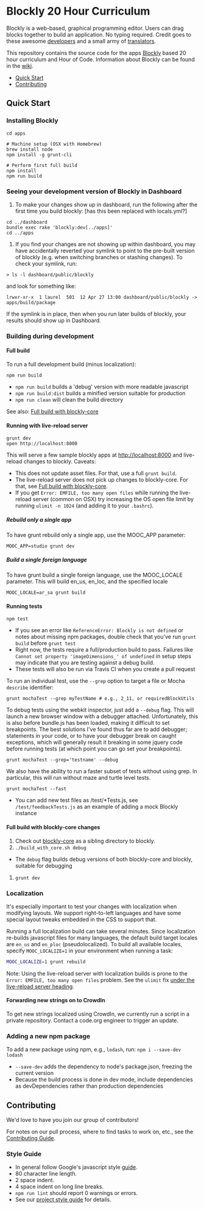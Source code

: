 # Blockly 20 Hour Curriculum

Blockly is a web-based, graphical programming editor. Users can drag blocks together to build an application. No typing required. Credit goes to these awesome [developers](https://code.google.com/p/blockly/wiki/Credits#Engineers)
and a small army of [translators](https://code.google.com/p/blockly/wiki/Credits#Translators).

This repository contains the source code for the apps [Blockly](https://code.google.com/p/blockly/) based 20 hour curriculum and Hour of Code. Information about Blockly can be found in the [wiki](https://code.google.com/p/blockly/w/list).

- [Quick Start](#quick-start)
- [Contributing](#contributing)

## Quick Start

### Installing Blockly

```
cd apps

# Machine setup (OSX with Homebrew)
brew install node
npm install -g grunt-cli

# Perform first full build
npm install
npm run build
```

### Seeing your development version of Blockly in Dashboard

1. To make your changes show up in dashboard, run the following after the first time you build blockly: [has this been replaced with locals.yml?]
  ```
  cd ../dashboard
  bundle exec rake 'blockly:dev[../apps]'
  cd ../apps
  ```

1. If you find your changes are not showing up within dashboard, you may have accidentally reverted your symlink to point to the pre-built version of blockly (e.g. when switching branches or stashing changes). To check your symlink, run:
```
> ls -l dashboard/public/blockly
```
and look for something like:
```
lrwxr-xr-x  1 laurel  501  12 Apr 27 13:00 dashboard/public/blockly -> apps/build/package
```
If the symlink is in place, then when you run later builds of blockly, your results should show up in Dashboard.

### Building during development

#### Full build

To run a full development build (minus localization):

```
npm run build
```

* `npm run build` builds a 'debug' version with more readable javascript
* `npm run build:dist` builds a minified version suitable for production 
* `npm run clean` will clean the build directory

See also: [Full build with blockly-core](#full-build-with-blockly-core-changes)

#### Running with live-reload server

```
grunt dev
open http://localhost:8000
```

This will serve a few sample blockly apps at [http://localhost:8000](http://localhost:8000) and live-reload changes to blockly.  Caveats:
* This does not update asset files. For that, use a full `grunt build`.
* The live-reload server does not pick up changes to blockly-core.  For that, see [Full build with blockly-core](#full-build-with-blockly-core-changes).
* If you get `Error: EMFILE, too many open files` while running the live-reload server (common on OSX) try increasing the OS open file limit by running `ulimit -n 1024` (and adding it to your `.bashrc`).

##### Rebuild only a single app

To have grunt rebuild only a single app, use the MOOC_APP parameter:

```
MOOC_APP=studio grunt dev
```

##### Build a single foreign language

To have grunt build a single foreign language, use the MOOC_LOCALE parameter. This will build en_us, en_loc, and the specified locale

```
MOOC_LOCALE=ar_sa grunt build
```

#### Running tests

```
npm test
```
* If you see an error like `ReferenceError: Blockly is not defined` or notes about missing npm packages, double check that you've run `grunt build` before `grunt test`
* Right now, the tests require a full/production build to pass.  Failures like `Cannot set property 'imageDimensions_' of undefined` in setup steps may indicate that you are testing against a debug build.
* These tests will also be run via Travis CI when you create a pull request

To run an individual test, use the `--grep` option to target a file or Mocha `describe` identifier:

```
grunt mochaTest --grep myTestName # e.g., 2_11, or requiredBlockUtils
```

To debug tests using the webkit inspector, just add a `--debug` flag. This will launch a new browser window with a debugger attached.
Unfortunately, this is also before bundle.js has been loaded, making it difficult to set breakpoints. The best solutions I've found
thus far are to add debugger; statements in your code, or to have your debugger break on caught exceptions, which will generally result
it breaking in some jquery code before running tests (at which point you can go set your breakpoints).

```
grunt mochaTest --grep='testname' --debug
```

We also have the ability to run a faster subset of tests without using grep. In particular, this will run without maze and turtle level tests.
```
grunt mochaTest --fast
```

- You can add new test files as /test/*Tests.js, see `/test/feedbackTests.js` as an example of adding a mock Blockly instance


#### Full build with blockly-core changes

1. Check out [blockly-core](https://github.com/code-dot-org/blockly-core/) as a sibling directory to blockly.
1. `./build_with_core.sh debug`
  * The `debug` flag builds debug versions of both blockly-core and blockly, suitable for debugging
1. `grunt dev`

### Localization

It's especially important to test your changes with localization when modifying layouts. We support
right-to-left languages and have some special layout tweaks embedded in the CSS to support that.

Running a full localization build can take several minutes. Since localization re-builds javascript files for many languages, the default build target locales are `en_us` and `en_ploc` (pseudolocalized). To build
all available locales, specify `MOOC_LOCALIZE=1` in your environment when running a task:

```bash
MOOC_LOCALIZE=1 grunt rebuild
```

Note: Using the live-reload server with localization builds is prone to the `Error: EMFILE, too many open files` problem.  See the `ulimit` fix [under the live-reload server heading](#running-with-live-reload-server).

#### Forwarding new strings on to CrowdIn

To get new strings localized using CrowdIn, we currently run a script in a private repository. Contact a code.org engineer to trigger an update.

### Adding a new npm package

To add a new package using npm, e.g., `lodash`, run: `npm i --save-dev lodash`

- `--save-dev` adds the dependency to node's package.json, freezing the current version
- Because the build process is done in dev mode, include dependencies as devDependencies rather than production dependencies

## Contributing

We'd love to have you join our group of contributors!

For notes on our pull process, where to find tasks to work on, etc., see the [Contributing Guide](https://github.com/code-dot-org/code-dot-org/blob/staging/CONTRIBUTING.md).

### Style Guide

- In general follow Google's javascript style [guide](http://google-styleguide.googlecode.com/svn/trunk/javascriptguide.xml).
- 80 character line length.
- 2 space indent.
- 4 space indent on long line breaks.
- `npm run lint` should report 0 warnings or errors.
- See our [project style guide](../STYLEGUIDE.md) for details.
